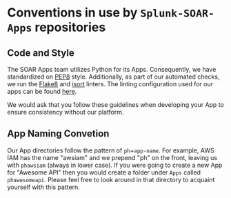 # Conventions in use by ```Splunk-SOAR-Apps``` repositories

## Code and Style
The SOAR Apps team utilizes Python for its Apps. Consequently, we have standardized on [PEP8](https://www.python.org/dev/peps/pep-0008/) style. Additionally, as part of our automated checks, we run the [Flake8](http://flake8.pycqa.org/en/latest/) and [isort](https://pycqa.github.io/isort/) linters. The linting configuration used for our apps can be found [here](https://github.com/phantomcyber/dev-cicd-tools/blob/main/lint-configs/tox.ini).

We would ask that you follow these guidelines when developing your App to ensure consistency without our platform.

## App Naming Convetion
Our App directories follow the pattern of `ph`+`app-name`. For example, AWS IAM has the name "awsiam" and we prepend "ph" on the front, leaving us with `phawsiam` (always in lower case).  If you were going to create a new App for "Awesome API" then you would create a folder under `Apps` called `phawesomeapi`. Please feel free to look around in that directory to acquaint yourself with this pattern.

